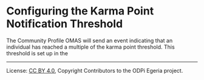 <!-- SPDX-License-Identifier: CC-BY-4.0 -->
<!-- Copyright Contributors to the ODPi Egeria project. -->

# Configuring the Karma Point Notification Threshold

The Community Profile OMAS will send an event indicating that an individual has
reached a multiple of the karma point threshold.  This threshold is set up in the






----
License: [CC BY 4.0](https://creativecommons.org/licenses/by/4.0/),
Copyright Contributors to the ODPi Egeria project.